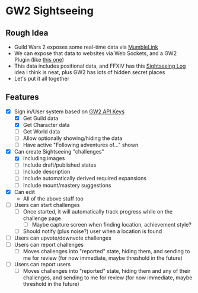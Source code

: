# GW2 Sightseeing

## Rough Idea

- Guild Wars 2 exposes some real-time data via [MumbleLink](https://wiki.guildwars2.com/wiki/API:MumbleLink)
- We can expose that data to websites via Web Sockets, and a GW2 Plugin (like [this one](https://github.com/maael/dessa))
- This data includes positional data, and FFXIV has this [Sightseeing Log](https://ffxiv.consolegameswiki.com/wiki/Sightseeing_Log) idea I think is neat, plus GW2 has lots of hidden secret places
- Let's put it all together

## Features

- [x] Sign in/User system based on [GW2 API Keys](https://wiki.guildwars2.com/wiki/API:API_key)
  - [x] Get Guild data
  - [x] Get Character data
  - [ ] Get World data
  - [ ] Allow optionally showing/hiding the data
  - [ ] Have active "Following adventures of..." shown
- [x] Can create Sightseeing "challenges"
  - [x] Including images
  - [ ] Include draft/published states
  - [ ] Include description
  - [ ] Include automatically derived required expansions
  - [ ] Include mount/mastery suggestions
- [x] Can edit
  - All of the above stuff too
- [ ] Users can start challenges
  - [ ] Once started, it will automatically track progress while on the challenge page
    - [ ] Maybe capture screen when finding location, achievement style?
  - [ ] Should notify (plus noise?) user when a location is found
- [ ] Users can upvote/downvote challenges
- [ ] Users can report challenges
  - [ ] Moves challenges into "reported" state, hiding them, and sending to me for review (for now immediate, maybe threshold in the future)
- [ ] Users can report users
  - [ ] Moves challenges into "reported" state, hiding them and any of their challenges, and sending to me for review (for now immediate, maybe threshold in the future)
